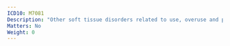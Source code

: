 ```yaml
---
ICD10: M7081
Description: "Other soft tissue disorders related to use, overuse and pressure: Shoulder region"
Matters: No
Weight: 0
---
```

